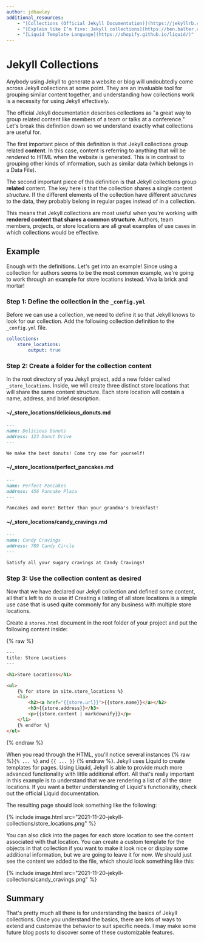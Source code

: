 ```yaml
---
author: jdhawley
additional_resources:
    - "[Collections (Official Jekyll Documentation)](https://jekyllrb.com/docs/collections/)"
    - "[Explain like I’m five: Jekyll collections](https://ben.balter.com/2015/02/20/jekyll-collections/)"
    - "[Liquid Template Language](https://shopify.github.io/liquid/)"
---
```


# Jekyll Collections

Anybody using Jekyll to generate a website or blog will undoubtedly come across Jekyll collections at some point. They are an invaluable tool for grouping similar content together, and understanding how collections work is a necessity for using Jekyll effectively.

The official Jekyll documentation describes collections as "a great way to group related content like members of a team or talks at a conference." Let's break this definition down so we understand exactly what collections are useful for.

The first important piece of this definition is that Jekyll collections group related **content**. In this case, content is referring to anything that will be _rendered_ to HTML when the website is generated. This is in contrast to grouping other kinds of information, such as similar data (which belongs in a Data File).

The second important piece of this definition is that Jekyll collections group **related** content. The key here is that the collection shares a single content _structure_. If the different elements of the collection have different _structures_ to the data, they probably belong in regular pages instead of in a collection.

This means that Jekyll collections are most useful when you're working with **rendered content that shares a common structure**. Authors, team members, projects, or store locations are all great examples of use cases in which collections would be effective.

## Example

Enough with the definitions. Let's get into an example! Since using a collection for authors seems to be the most common example, we're going to work through an example for store locations instead. Viva la brick and mortar!

### Step 1: Define the collection in the `_config.yml`

Before we can use a collection, we need to define it so that Jekyll knows to look for our collection. Add the following collection definition to the `_config.yml` file.

```yaml
collections:
    store_locations:
        output: true
```

### Step 2: Create a folder for the collection content

In the root directory of you Jekyll project, add a new folder called `_store_locations`. Inside, we will create three distinct store locations that will share the same content structure. Each store location will contain a name, address, and brief description.

#### ~/\_store_locations/delicious_donuts.md

```markdown
---
name: Delicious Donuts
address: 123 Donut Drive
---

We make the best donuts! Come try one for yourself!
```

#### ~/\_store_locations/perfect_pancakes.md

```markdown
---
name: Perfect Pancakes
address: 456 Pancake Plaza
---

Pancakes and more! Better than your grandma's breakfast!
```

#### ~/\_store_locations/candy_cravings.md

```markdown
---
name: Candy Cravings
address: 789 Candy Circle
---

Satisfy all your sugary cravings at Candy Cravings!
```

### Step 3: Use the collection content as desired

Now that we have declared our Jekyll collection and defined some content, all that's left to do is use it! Creating a listing of all store locations is a simple use case that is used quite commonly for any business with multiple store locations.

Create a `stores.html` document in the root folder of your project and put the following content inside:

{% raw %}

```html
---
title: Store Locations
---

<h1>Store Locations</h1>

<ul>
    {% for store in site.store_locations %}
    <li>
        <h2><a href="{{store.url}}">{{store.name}}</a></h2>
        <h3>{{store.address}}</h3>
        <p>{{store.content | markdownify}}</p>
    </li>
    {% endfor %}
</ul>
```

{% endraw %}

When you read through the HTML, you'll notice several instances {% raw %}`{% ... %}` and `{{ ... }}` {% endraw %}. Jekyll uses Liquid to create templates for pages. Using Liquid, Jekyll is able to provide much more advanced functionality with little additional effort. All that's really important in this example is to understand that we are rendering a list of all the store locations. If you want a better understanding of Liquid's functionality, check out the official Liquid documentation.

The resulting page should look something like the following:

{% include image.html src="2021-11-20-jekyll-collections/store_locations.png" %}

You can also click into the pages for each store location to see the content associated with that location. You can create a custom template for the objects in that collection if you want to make it look nice or display some additional information, but we are going to leave it for now. We should just see the content we added to the file, which should look something like this:

{% include image.html src="2021-11-20-jekyll-collections/candy_cravings.png" %}

## Summary

That's pretty much all there is for understanding the basics of Jekyll collections. Once you understand the basics, there are lots of ways to extend and customize the behavior to suit specific needs. I may make some future blog posts to discover some of these customizable features.
